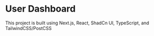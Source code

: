 # User Dashboard

This project is built using Next.js, React, ShadCn UI, TypeScript, and TailwindCSS/PostCSS
